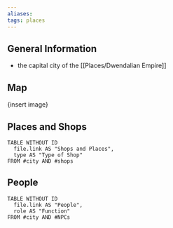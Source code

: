 ```yaml
---
aliases: 
tags: places
---
```



## General Information
-  the capital city of the [[Places/Dwendalian Empire]]

## Map
{insert image}

## Places and Shops

```dataview
TABLE WITHOUT ID
  file.link AS "Shops and Places",
  type AS "Type of Shop"
FROM #city AND #shops 
```

## People

```dataview
TABLE WITHOUT ID
  file.link AS "People",
  role AS "Function"
FROM #city AND #NPCs 
```